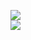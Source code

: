 [![](https://img.shields.io/badge/Made%20With-Github%20Spray-lightgrey.svg?style=for-the-badge&logo=github)](https://github.com/Annihil/github-spray#24591)  
[![](https://i.imgur.com/2DrTn0Z.gif)](https://github.com/Annihil/github-spray)